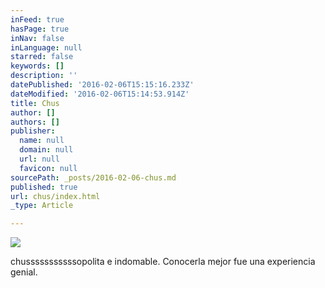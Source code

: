 ```yaml
---
inFeed: true
hasPage: true
inNav: false
inLanguage: null
starred: false
keywords: []
description: ''
datePublished: '2016-02-06T15:15:16.233Z'
dateModified: '2016-02-06T15:14:53.914Z'
title: Chus
author: []
authors: []
publisher:
  name: null
  domain: null
  url: null
  favicon: null
sourcePath: _posts/2016-02-06-chus.md
published: true
url: chus/index.html
_type: Article

---
```

![](https://the-grid-user-content.s3-us-west-2.amazonaws.com/193f0b00-1056-4034-a8c7-ace9f5ae3666.jpg)

chusssssssssssopolita e indomable. Conocerla mejor fue una experiencia genial.